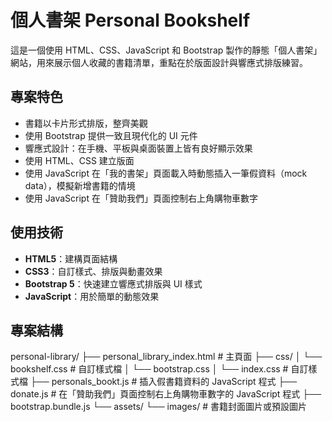 #  個人書架 Personal Bookshelf

這是一個使用 HTML、CSS、JavaScript 和 Bootstrap 製作的靜態「個人書架」網站，用來展示個人收藏的書籍清單，重點在於版面設計與響應式排版練習。

##  專案特色

- 書籍以卡片形式排版，整齊美觀
- 使用 Bootstrap 提供一致且現代化的 UI 元件
- 響應式設計：在手機、平板與桌面裝置上皆有良好顯示效果
- 使用 HTML、CSS 建立版面
- 使用 JavaScript 在「我的書架」頁面載入時動態插入一筆假資料（mock data），模擬新增書籍的情境
- 使用 JavaScript 在「贊助我們」頁面控制右上角購物車數字

##  使用技術

- **HTML5**：建構頁面結構
- **CSS3**：自訂樣式、排版與動畫效果
- **Bootstrap 5**：快速建立響應式排版與 UI 樣式
- **JavaScript**：用於簡單的動態效果

## 專案結構
personal-library/
├── personal_library_index.html # 主頁面
├── css/
│ └── bookshelf.css # 自訂樣式檔
│ └── bootstrap.css 
│ └── index.css # 自訂樣式檔
├── personals_bookt.js # 插入假書籍資料的 JavaScript 程式
├── donate.js # 在「贊助我們」頁面控制右上角購物車數字的 JavaScript 程式
├── bootstrap.bundle.js 
└── assets/
└── images/ # 書籍封面圖片或預設圖片

